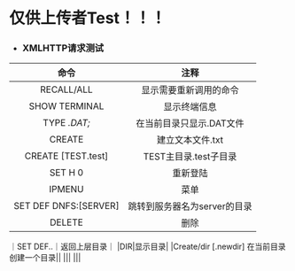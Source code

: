 # 仅供上传者Test！！！

- ### XMLHTTP请求测试

|命令|注释|
|:--:|:--:|
|RECALL/ALL|显示需要重新调用的命令|
|SHOW TERMINAL|显示终端信息|
|TYPE *.DAT;*|在当前目录只显示.DAT文件|
|CREATE|建立文本文件.txt|
|CREATE  [TEST.test]|TEST主目录.test子目录|
|SET H 0|重新登陆|
|IPMENU|菜单|
|SET DEF DNFS:[SERVER]|跳转到服务器名为server的目录|
|DELETE|删除|
｜SET DEF..｜返回上层目录｜
|DIR|显示目录|
|Create/dir [.newdir]  在当前目录创建一个目录||
|||
|||
